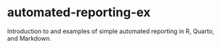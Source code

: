 # automated-reporting-ex
Introduction to and examples of simple automated reporting in R, Quarto, and Markdown. 
